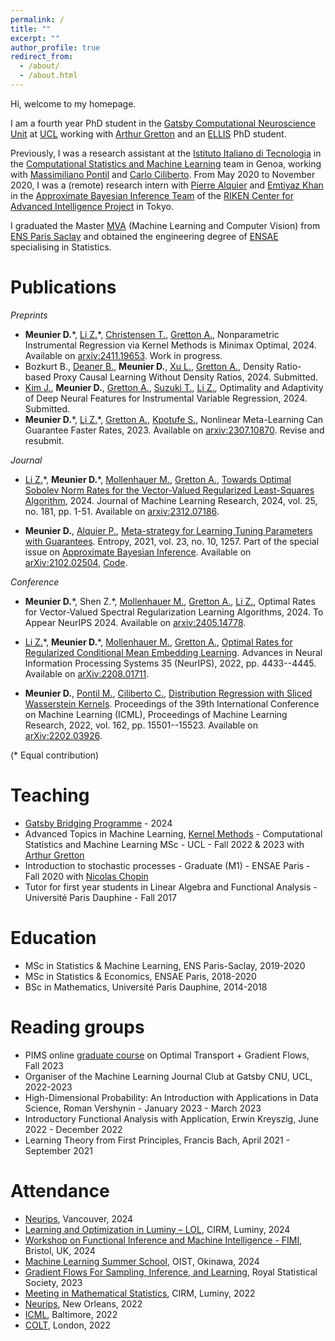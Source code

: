 ```yaml
---
permalink: /
title: ""
excerpt: ""
author_profile: true
redirect_from: 
  - /about/
  - /about.html
---
```


Hi, welcome to my homepage.

I am a fourth year PhD student in the [Gatsby Computational Neuroscience Unit](https://www.ucl.ac.uk/gatsby/study-and-work/phd-programme) at [UCL](https://www.ucl.ac.uk) working with [Arthur Gretton](https://www.gatsby.ucl.ac.uk/~gretton/) and an [ELLIS](https://ellis.eu/phd-postdoc) PhD student.

Previously, I was a research assistant at the [Istituto Italiano di Tecnologia](https://iit.it) in the [Computational Statistics and Machine Learning](https://www.iit.it/research/lines/computational-statistics-and-machine-learning) team in Genoa, working with [Massimiliano Pontil](https://scholar.google.com/citations?user=lcOacs8AAAAJ&hl=en) and [Carlo Ciliberto](https://scholar.google.com/citations?user=XUcUAisAAAAJ&hl=en). From May 2020 to November 2020, I was a (remote) research intern with [Pierre Alquier](https://pierrealquier.github.io) and [Emtiyaz Khan](https://emtiyaz.github.io) in the [Approximate Bayesian Inference Team](https://team-approx-bayes.github.io "ApproxBayesTeam") of the [RIKEN Center for Advanced Intelligence Project](https://aip.riken.jp "RikenAIP") in Tokyo.

I graduated the Master [MVA](http://math.ens-paris-saclay.fr/version-francaise/formations/master-mva/) (Machine Learning and Computer Vision) from [ENS Paris Saclay](https://ens-paris-saclay.fr/en) and obtained the engineering degree of [ENSAE](https://www.ensae.fr/en/) specialising in Statistics. 

<!-- 
Prior to that, I received a BSc in Mathematics from the [Université Paris Dauphine](https://dauphine.psl.eu/en/) and spent a semester at the [University of Honk Kong](https://www.hku.hk). 

At RIKEN I worked on the theoretical aspects of Variational Inference and meta learning. My research interests span optimisation, reproducing kernel hilbert spaces, optimal transport and bayesian inference. I am particularly fond of functional analysis, measure and integration theory and high-dimensional probability.--> 

<!--Submitted preprints
====== -->

Publications
======

<em> Preprints </em>
- **Meunier D.**\*, [Li Z.](https://zhuli-michael.github.io)\*, [Christensen T.](https://tmchristensen.com), [Gretton A.](https://www.gatsby.ucl.ac.uk/~gretton/), Nonparametric Instrumental Regression via Kernel Methods is Minimax Optimal, 2024. Available on [arxiv:2411.19653](https://arxiv.org/abs/2411.19653). Work in progress.
- Bozkurt B., [Deaner B.](https://bendeaner.wordpress.com), **Meunier D.**, [Xu L.](https://www.ly9988.work), [Gretton A.](https://www.gatsby.ucl.ac.uk/~gretton/), Density Ratio-based Proxy Causal Learning Without Density Ratios, 2024. Submitted.
- [Kim J.](https://sites.google.com/g.ecc.u-tokyo.ac.jp/junokim), **Meunier D.**, [Gretton A.](https://www.gatsby.ucl.ac.uk/~gretton/), [Suzuki T.](https://www.google.com/search?client=safari&rls=en&q=taiji+suzuki&ie=UTF-8&oe=UTF-8), [Li Z.](https://zhuli-michael.github.io), Optimality and Adaptivity of Deep Neural Features for Instrumental Variable Regression, 2024. Submitted.
- **Meunier D.**\*, [Li Z.](https://zhuli-michael.github.io)\*, [Gretton A.](https://www.gatsby.ucl.ac.uk/~gretton/), [Kpotufe S.](http://www.columbia.edu/~skk2175/), Nonlinear Meta-Learning Can Guarantee Faster Rates, 2023. Available on [arxiv:2307.10870](https://arxiv.org/abs/2307.10870). Revise and resubmit.
<!-- Presented at the NeurIPS 2023 Workshop [Mathematics of Modern Machine Learning (M3L)](https://sites.google.com/view/m3l-2023) --> 

<em> Journal </em>
- [Li Z.](https://zhuli-michael.github.io)\*, **Meunier D.**\*, [Mollenhauer M.](https://scholar.google.de/citations?user=nxIcGXwAAAAJ&hl=en), [Gretton A.](https://www.gatsby.ucl.ac.uk/~gretton/), [Towards Optimal Sobolev Norm Rates for the Vector-Valued Regularized Least-Squares Algorithm](https://www.jmlr.org/papers/v25/23-1663.html), 2024. Journal of Machine Learning Research, 2024, vol. 25, no. 181, pp. 1-51. Available on [arxiv:2312.07186](https://arxiv.org/abs/2312.07186).

- **Meunier D.**, [Alquier P.](https://pierrealquier.github.io/index.html), [Meta-strategy for Learning Tuning Parameters with Guarantees](https://www.mdpi.com/1099-4300/23/10/1257). Entropy, 2021, vol. 23, no. 10, 1257. Part of the special issue on [Approximate Bayesian Inference](https://www.mdpi.com/journal/entropy/special_issues/approx_Bayes_inference). Available on [arXiv:2102.02504](https://arxiv.org/abs/2102.02504), [Code](../files/supplement.zip). 
<!-- <img src="../images/metagraph.png" width="700"> -->

<em> Conference </em>
- **Meunier D.**\*, Shen Z.\*, [Mollenhauer M.](https://scholar.google.de/citations?user=nxIcGXwAAAAJ&hl=en), [Gretton A.](https://www.gatsby.ucl.ac.uk/~gretton/), [Li Z.](https://zhuli-michael.github.io), Optimal Rates for Vector-Valued Spectral Regularization Learning Algorithms, 2024. To Appear NeurIPS 2024. Available on [arxiv:2405.14778](https://arxiv.org/abs/2405.14778).

- [Li Z.](https://zhuli-michael.github.io)\*, **Meunier D.**\*, [Mollenhauer M.](https://scholar.google.de/citations?user=nxIcGXwAAAAJ&hl=en), [Gretton A.](https://www.gatsby.ucl.ac.uk/~gretton/), [Optimal Rates for Regularized Conditional Mean Embedding Learning](https://proceedings.neurips.cc/paper_files/paper/2022/hash/1c71cd4032da425409d8ada8727bad42-Abstract-Conference.html). Advances in Neural Information Processing Systems 35 (NeurIPS), 2022, pp. 4433--4445. Available on [arXiv:2208.01711](https://arxiv.org/abs/2208.01711). 


<!--<div class="container">
  <div class="image">
    <img style="float: right;" src="../images/gmm_ex.png" width="350"> 
  </div>
  <div class="text"> -->

  
-  **Meunier D.**, [Pontil M.](http://www0.cs.ucl.ac.uk/staff/m.pontil/), [Ciliberto C.](https://cciliber.github.io), [Distribution Regression with Sliced Wasserstein Kernels](https://proceedings.mlr.press/v162/meunier22b.html). Proceedings of the 39th International Conference on Machine Learning (ICML), Proceedings of Machine Learning Research, 2022, vol. 162, pp. 15501--15523. Available on [arXiv:2202.03926](https://arxiv.org/abs/2202.03926).


<!--      </div>
    </div> 
    
<em> Master's Thesis </em>
- [Meta Learning Meets Variational Inference, Learning Priors with Guarantees.](../files/RikenReport.pdf) (2020)
-->

(* Equal contribution)

Teaching
======
- [Gatsby Bridging Programme](https://www.ucl.ac.uk/gatsby/study-and-work/gatsby-bridging-programme) - 2024
- Advanced Topics in Machine Learning, [Kernel Methods](http://www.gatsby.ucl.ac.uk/~gretton/coursefiles/rkhscourse.html) - Computational Statistics and Machine Learning MSc - UCL - Fall 2022 & 2023 with [Arthur Gretton](https://www.gatsby.ucl.ac.uk/~gretton/)
- Introduction to stochastic processes - Graduate (M1) - ENSAE Paris - Fall 2020 with [Nicolas Chopin](https://nchopin.github.io)
- Tutor for first year students in Linear Algebra and Functional Analysis - Université Paris Dauphine - Fall 2017

Education
======
<!--[Curriculum Vitae](../files/MeunierDimitriResume.pdf) -->
- MSc in Statistics & Machine Learning, ENS Paris-Saclay, 2019-2020
- MSc in Statistics & Economics, ENSAE Paris, 2018-2020
- BSc in Mathematics, Université Paris Dauphine, 2014-2018

Reading groups
======
- PIMS online [graduate course](https://kantorovich.org/event/ot-gradient-flows/) on Optimal Transport + Gradient Flows, Fall 2023 
- Organiser of the Machine Learning Journal Club at Gatsby CNU, UCL, 2022-2023
- High-Dimensional Probability: An Introduction with Applications in Data Science, Roman Vershynin - January 2023 - March 2023
- Introductory Functional Analysis with Application, Erwin Kreyszig, June 2022 - December 2022
- Learning Theory from First Principles, Francis Bach, April 2021 - September 2021

Attendance
======
- [Neurips](https://nips.cc/Conferences/2024), Vancouver, 2024
- [Learning and Optimization in Luminy – LOL](https://conferences.cirm-math.fr/3003.html), CIRM, Luminy,  2024
- [Workshop on Functional Inference and Machine Intelligence - FIMI](https://ismseminar.github.io/fimi2024/), Bristol, UK, 2024
- [Machine Learning Summer School](https://groups.oist.jp/mlss), OIST, Okinawa, 2024
- [Gradient Flows For Sampling, Inference, and Learning](https://rss.org.uk/training-events/events/events-2023/sections/gradient-flows-for-sampling,-inference,-and-learni/#eventoverview), Royal Statistical Society, 2023 
- [Meeting in Mathematical Statistics](https://www.i2m.univ-amu.fr/events/meeting-in-mathematical-statistics-2022/), CIRM, Luminy,  2022
- [Neurips](https://nips.cc/Conferences/2022), New Orleans, 2022
- [ICML](https://icml.cc/Conferences/2022), Baltimore, 2022
- [COLT](https://learningtheory.org/colt2022/), London, 2022





